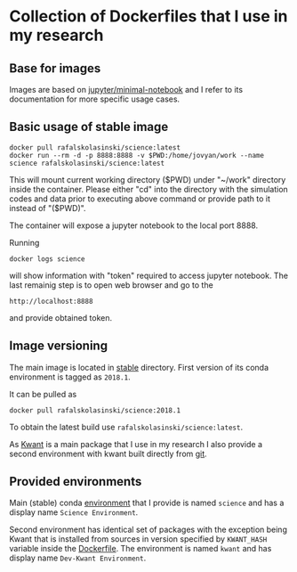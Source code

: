 # Collection of Dockerfiles that I use in my research

## Base for images

Images are based on [jupyter/minimal-notebook](https://github.com/jupyter/docker-stacks/tree/master/minimal-notebook) and I refer to its documentation for more specific usage cases.


## Basic usage of stable image

    docker pull rafalskolasinski/science:latest
    docker run --rm -d -p 8888:8888 -v $PWD:/home/jovyan/work --name science rafalskolasinski/science:latest

This will mount current working directory ($PWD) under "~/work" directory inside the container.
Please either "cd" into the directory with the simulation codes and data prior to executing above command or provide path to it instead of "($PWD)".

The container will expose a jupyter notebook to the local port 8888.

Running

    docker logs science

will show information with "token" required to access jupyter notebook.
The last remainig step is to open web browser and go to the

    http://localhost:8888

and provide obtained token.


## Image versioning
The main image is located in [stable](stable/) directory.
First version of its conda environment is tagged as ``2018.1``.

It can be pulled as

    docker pull rafalskolasinski/science:2018.1


To obtain the latest build use ``rafalskolasinski/science:latest``.

As [Kwant](https://kwant-project.org/) is a main package that I use in my research I also provide a second environment with kwant built directly from [git](https://gitlab.kwant-project.org/kwant/kwant).


## Provided environments
Main (stable) conda [environment](stable/environment.yml) that I provide is named ``science`` and has a
display name ``Science Environment``.

Second environment has identical set of packages with the exception being Kwant that is installed from sources in version specified by ``KWANT_HASH`` variable inside the [Dockerfile](stable/Dockerfile).
The environment is named ``kwant`` and has display name ``Dev-Kwant Environment``.
